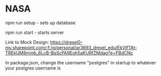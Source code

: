 # NASA

npm run setup - sets up database

npm run start - starts server

Link to Mock Design: https://drexel0-my.sharepoint.com/:f:/g/personal/ar3693_drexel_edu/EkVIfTAt-TREkUM8mmb_6LcB-BqScFA9Eoh5aKURfZMdag?e=FBdCNc

In package.json, change the username "postgres" in startup to whatever your postgres username is
